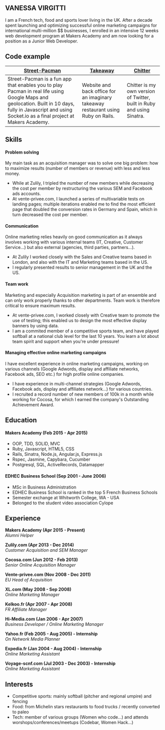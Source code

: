 ## VANESSA VIRGITTI

I am a French tech, food and sports lover living in the UK. After a decade spent launching and optimizing successful online marketing campaigns for international multi-million $$ businesses, I enrolled in an intensive 12 weeks web development program at Makers Academy and am now looking for a position as a Junior Web Developer.


## Code example

| [Street-Pacman]| [Takeaway] | [Chitter]
| ------------- | ------------ | ---------- |
|Street-Pacman is a fun app that enables you to play Pacman in real life using Google Maps and geolocation. Built in 10 days, fully in Javascript and using Socket.io as a final project at Makers Academy.| Website and back office for an imaginary takeaway restaurant using Ruby on Rails. | Chitter is my own version of Twitter, built in Ruby and using Sinatra.|


## Skills

#### Problem solving

My main task as an acquisition manager was to solve one big problem: how to maximize results (number of members or revenue) with less and less money. 
- While at Zulily, I tripled the number of new members while decreasing the cost per member by restructuring the various SEM and Facebook ads accounts.
- At vente-privee.com, I launched a series of multivariable tests on landing pages; multiple iterations enabled me to find the most efficient page that doubled the conversion rates in Germany and Spain, which in turn decreased the cost per member.

#### Communication

Online marketing relies heavily on good communication as it always involves working with various internal teams (IT, Creative, Customer Service...) but also external (agencies, third parties, partners...).
- At Zulily I worked closely with the Sales and Creative teams based in London, and also with the IT and Marketing teams based in the US. 
- I regularly presented results to senior management in the UK and the US.


#### Team work

Marketing and especially Acquisition marketing is part of an ensemble and can only work properly thanks to other departments. Team work is therefore critical to ensure maximum results.
- At vente-privee.com, I worked closely with Creative team to promote the use of testing; this enabled us to design the most effective display banners by using data.
- I am a commited member of a competitive sports team, and have played softball at a national club level for the last 10 years. You learn a lot about team spirit and support when you're under pressure!

#### Managing effective online marketing campaigns 
I have excellent experience in online marketing campaigns, working on various channels (Google Adwords, display and affiliate networks, Facebook ads, SEO etc.) for high profile online companies.
- I have experience in multi-channel strategies (Google Adwords, Facebook ads, display and affiliates network...) for various countries.
- I recruited a record number of new members of 100k in a month while working for Cocosa, for which I earned the company's Outstanding Achievement Award.


## Education

#### Makers Academy (Feb 2015 - Apr 2015)

- OOP, TDD, SOLID, MVC
- Ruby, Javascript, HTML5, CSS
- Rails, Sinatra, Node.js, Angular.js, Express.js
- Rspec, Jasmine, Capybara, Cucumber
- Postgresql, SQL, ActiveRecords, Datamapper

#### EDHEC Business School (Sep 2001 - June 2006)

- MSc in Business Administration
- EDHEC Business School is ranked in the top 5 French Business Schools
- Semester exchange at Whitworth College, WA - USA
- Belonged to the student video association Cylope


## Experience

**Makers Academy (Apr 2015 - Present)**  
*Alumni Helper*

**Zulily.com (Apr 2013 - Dec 2014)**  
*Customer Acquisition and SEM Manager*

**Cocosa.com (Jun 2012 - Feb 2013)**  
*Senior Online Acquisition Manager*

**Vente-privee.com (Nov 2008 - Dec 2011)**  
*EU Head of Acquisition*

**XL.com (May 2008 - Sep 2008)**  
*Online Marketing Manager*

**Kelkoo.fr (Apr 2007 - Apr 2008)**  
*FR Affiliate Manager*

**Hi-Media.com (Jan 2006 - Apr 2007)**  
*Business Developer  / Online Marketing Manager*

**Yahoo.fr (Feb 2005 - Aug 2005) - Internship**  
*On Network Media Planner*

**Expedia.fr (Jan 2004 - Aug 2004) - Internship**  
*Online Marketing Assistant*

**Voyage-scnf.com (Jul 2003 - Dec 2003) - Internship**  
*Online Marketing Assistant*

## Interests

- Competitive sports: mainly softball (pitcher and regional umpire) and fencing
- Food: from Michelin stars restaurants to food trucks / recently converted to paleo
- Tech: member of various groups (Women who code...) and attends worshops/conferences/meetups (Codebar, Women Hack...)

[Street-Pacman]: https://github.com/vvirgitti/pacman-clientside.git
[Takeaway]: https://github.com/vvirgitti/takeaway_rails
[Chitter]: https://github.com/vvirgitti/chitter-challenge
